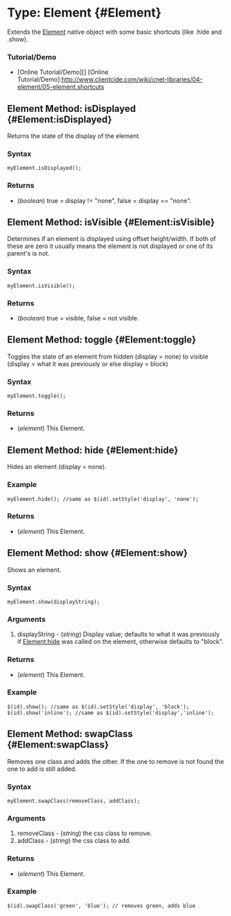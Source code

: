 Type: Element {#Element}
==========================

Extends the [Element][] native object with some basic shortcuts (like .hide and .show).

### Tutorial/Demo

* [Online Tutorial/Demo][]
[Online Tutorial/Demo]:http://www.clientcide.com/wiki/cnet-libraries/04-element/05-element.shortcuts

Element Method: isDisplayed {#Element:isDisplayed}
----------------------------------------------

Returns the state of the display of the element.

### Syntax

	myElement.isDisplayed();

### Returns

* (*boolean*) true = display != "none", false = display == "none".

Element Method: isVisible {#Element:isVisible}
----------------------------------------------

Determines if an element is displayed using offset height/width. If both of these are zero it usually means the element is not displayed or one of its parent's is not. 

### Syntax

	myElement.isVisible();

### Returns

* (*boolean*) true = visible, false = not visible.

Element Method: toggle {#Element:toggle}
----------------------------------------

Toggles the state of an element from hidden (display = none) to visible (display = what it was previously or else display = block)

### Syntax

	myElement.toggle();

### Returns

* (*element*) This Element.

Element Method: hide {#Element:hide}
------------------------------------

Hides an element (display = none).

### Example

	myElement.hide(); //same as $(id).setStyle('display', 'none');

### Returns

* (*element*) This Element.

Element Method: show {#Element:show}
------------------------------------

Shows an element.

### Syntax

	myElement.show(displayString);

### Arguments

1. displayString - (*string*) Display value; defaults to what it was previously if [Element:hide][] was called on the element, otherwise defaults to "block".

### Returns

* (*element*) This Element.

### Example

	$(id).show(); //same as $(id).setStyle('display', 'block');
	$(id).show('inline'); //same as $(id).setStyle('display','inline');

Element Method: swapClass {#Element:swapClass}
----------------------------------------------

Removes one class and adds the other. If the one to remove is not found the one to add is still added.

### Syntax

	myElement.swapClass(removeClass, addClass);

### Arguments

1. removeClass - (*string*) the css class to remove.
2. addClass - (*string*) the css class to add.

### Returns

* (*element*) This Element.

### Example

	$(id).swapClass('green', 'blue'); // removes green, adds blue

[Element:hide]: #Element:hide
[Element]: /core/Element/Element
